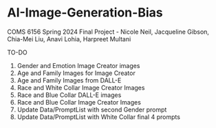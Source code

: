 # AI-Image-Generation-Bias
COMS 6156 Spring 2024 Final Project - Nicole Neil,  Jacqueline Gibson, Chia-Mei Liu, Anavi Lohia, Harpreet Multani

TO-DO
1. Gender and Emotion Image Creator images
2. Age and Family Images for Image Creator 
3. Age and Family Images from DALL-E
4. Race and White Collar Image Creator Images
5. Race and Blue Collar DALL-E images
6. Race and Blue Collar Image Creator Images 
7. Update Data/PromptList with second Gender prompt
8. Update Data/PromptList with White Collar final 4 prompts